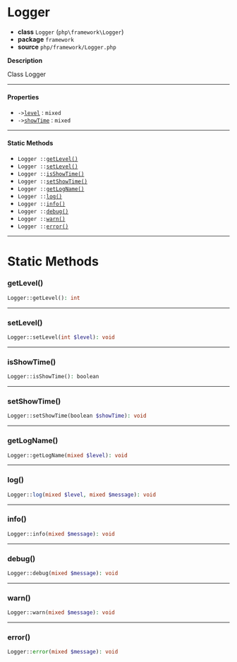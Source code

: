# Logger

- **class** `Logger` (`php\framework\Logger`)
- **package** `framework`
- **source** `php/framework/Logger.php`

**Description**

Class Logger

---

#### Properties

- `->`[`level`](#prop-level) : `mixed`
- `->`[`showTime`](#prop-showtime) : `mixed`

---

#### Static Methods

- `Logger ::`[`getLevel()`](#method-getlevel)
- `Logger ::`[`setLevel()`](#method-setlevel)
- `Logger ::`[`isShowTime()`](#method-isshowtime)
- `Logger ::`[`setShowTime()`](#method-setshowtime)
- `Logger ::`[`getLogName()`](#method-getlogname)
- `Logger ::`[`log()`](#method-log)
- `Logger ::`[`info()`](#method-info)
- `Logger ::`[`debug()`](#method-debug)
- `Logger ::`[`warn()`](#method-warn)
- `Logger ::`[`error()`](#method-error)

---
# Static Methods

<a name="method-getlevel"></a>

### getLevel()
```php
Logger::getLevel(): int
```

---

<a name="method-setlevel"></a>

### setLevel()
```php
Logger::setLevel(int $level): void
```

---

<a name="method-isshowtime"></a>

### isShowTime()
```php
Logger::isShowTime(): boolean
```

---

<a name="method-setshowtime"></a>

### setShowTime()
```php
Logger::setShowTime(boolean $showTime): void
```

---

<a name="method-getlogname"></a>

### getLogName()
```php
Logger::getLogName(mixed $level): void
```

---

<a name="method-log"></a>

### log()
```php
Logger::log(mixed $level, mixed $message): void
```

---

<a name="method-info"></a>

### info()
```php
Logger::info(mixed $message): void
```

---

<a name="method-debug"></a>

### debug()
```php
Logger::debug(mixed $message): void
```

---

<a name="method-warn"></a>

### warn()
```php
Logger::warn(mixed $message): void
```

---

<a name="method-error"></a>

### error()
```php
Logger::error(mixed $message): void
```